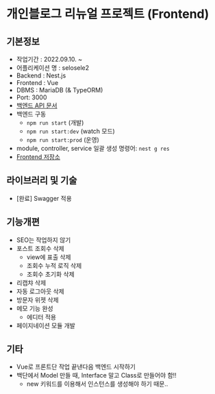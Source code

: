 # 개인블로그 리뉴얼 프로젝트 (Frontend)

## 기본정보

- 작업기간 : 2022.09.10. ~
- 어플리케이션 명 : selosele2
- Backend : Nest.js
- Frontend : Vue
- DBMS : MariaDB (& TypeORM)
- Port: 3000
- [백엔드 API 문서](/api-docs)
- 백엔드 구동
  - ```npm run start``` (개발)
  - ```npm run start:dev``` (watch 모드)
  - ```npm run start:prod``` (운영)
- module, controller, service 일괄 생성 명령어: ```nest g res```
- [Frontend 저장소](https://github.com/selosele/selosele2-frontend)

## 라이브러리 및 기술

- [완료] Swagger 적용

## 기능개편
- SEO는 작업하지 않기
- 포스트 조회수 삭제
  - view에 표출 삭제
  - 조회수 누적 로직 삭제
  - 조회수 초기화 삭제
- 리캡챠 삭제
- 자동 로그아웃 삭제
- 방문자 위젯 삭제
- 메모 기능 완성
  - 에디터 적용
- 페이지네이션 모듈 개발

## 기타

- Vue로 프론트단 작업 끝낸다음 백엔드 시작하기
- 백단에서 Model 만들 때, Interface 말고 Class로 만들어야 함!!
  - new 키워드를 이용해서 인스턴스를 생성해야 하기 때문..
